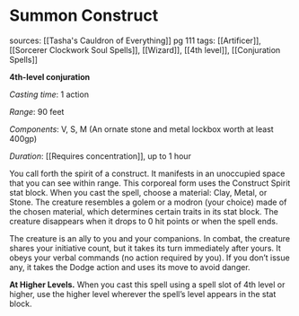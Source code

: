 # Summon Construct
sources: [[Tasha's Cauldron of Everything]] pg 111
tags: [[Artificer]], [[Sorcerer Clockwork Soul Spells]], [[Wizard]], [[4th level]], [[Conjuration Spells]]

**4th-level conjuration**

*Casting time*: 1 action

*Range*: 90 feet

*Components*: V, S, M (An ornate stone and metal lockbox worth at least 400gp)

*Duration*: [[Requires concentration]], up to 1 hour

You call forth the spirit of a construct. It manifests in an unoccupied space that you can see within range. This corporeal form uses the Construct Spirit stat block. When you cast the spell, choose a material: Clay, Metal, or Stone. The creature resembles a golem or a modron (your choice) made of the chosen material, which determines certain traits in its stat block. The creature disappears when it drops to 0 hit points or when the spell ends.

The creature is an ally to you and your companions. In combat, the creature shares your initiative count, but it takes its turn immediately after yours. It obeys your verbal commands (no action required by you). If you don’t issue any, it takes the Dodge action and uses its move to avoid danger.

**At Higher Levels.** When you cast this spell using a spell slot of 4th level or higher, use the higher level wherever the spell’s level appears in the stat block.
